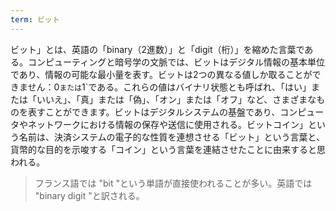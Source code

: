 ```yaml
---
term: ビット
---
```

ビット」とは、英語の「binary（2進数）」と「digit（桁）」を縮めた言葉である。コンピューティングと暗号学の文脈では、ビットはデジタル情報の基本単位であり、情報の可能な最小量を表す。ビットは2つの異なる値しか取ることができません：0`または`1`である。これらの値はバイナリ状態とも呼ばれ、「はい」または「いいえ」、「真」または「偽」、「オン」または「オフ」など、さまざまなものを表すことができます。ビットはデジタルシステムの基盤であり、コンピュータやネットワークにおける情報の保存や送信に使用される。ビットコイン」という名前は、決済システムの電子的な性質を連想させる「ビット」という言葉と、貨幣的な目的を示唆する「コイン」という言葉を連結させたことに由来すると思われる。

> フランス語では "bit "という単語が直接使われることが多い。英語では "binary digit "と訳される。